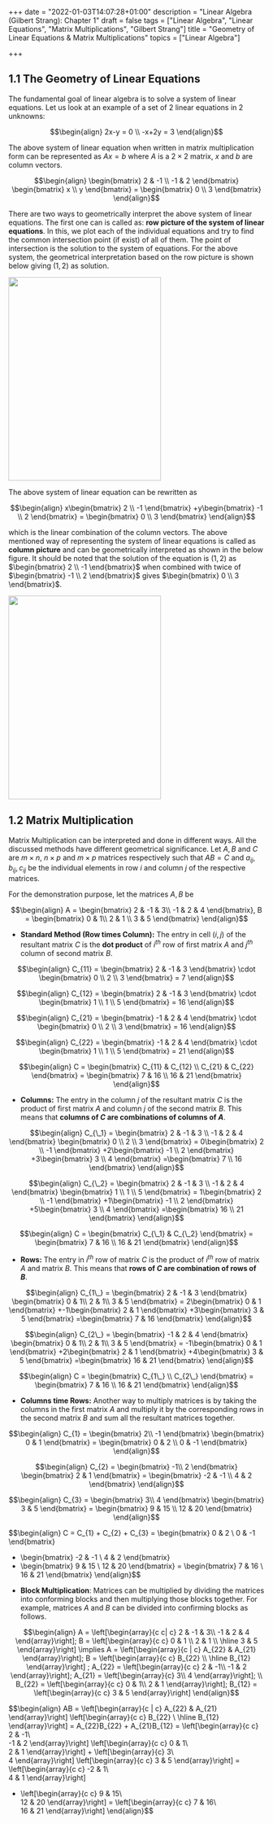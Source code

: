 +++
date = "2022-01-03T14:07:28+01:00"
description = "Linear Algebra (Gilbert Strang): Chapter 1"
draft = false
tags = ["Linear Algebra", "Linear Equations", "Matrix Multiplications", "Gilbert Strang"]
title = "Geometry of Linear Equations & Matrix Multiplications"
topics = ["Linear Algebra"]

+++



## 1.1 The Geometry of Linear Equations

The fundamental goal of linear algebra is to solve a system of linear equations. Let us look at an example of a set of $2$ linear equations in $2$ unknowns:

$$\begin{align}
2x-y = 0
\\
-x+2y = 3
\end{align}$$

The above system of linear equation when written in matrix multiplication form can be represented as $Ax = b$ where $A$ is a $2 \times 2$ matrix, $x$ and $b$ are column vectors.

$$\begin{align}
\begin{bmatrix}
    2 & -1 \\
    -1 & 2
\end{bmatrix}
\begin{bmatrix}
    x \\
    y
\end{bmatrix} = 
\begin{bmatrix}
    0 \\
    3
\end{bmatrix}
\end{align}$$

There are two ways to geometrically interpret the above system of linear equations. The first one can is called as: <b>row picture of the system of linear equations</b>. In this, we plot each of the individual equations and try to find the common intersection point (if exist) of all of them. The point of intersection is the solution to the system of equations. For the above system, the geometrical interpretation based on the row picture is shown below giving $(1,2)$ as solution.

<img src="https://drive.google.com/uc?export=view&id=11V4bIRPqvOq2HGZoUeWT4Q6HAsm3YRsg" width="300" height="400">

The above system of linear equation can be rewritten as

$$\begin{align}
x\begin{bmatrix}
    2 \\
    -1 
\end{bmatrix}
+y\begin{bmatrix}
    -1 \\
    2
\end{bmatrix} = 
\begin{bmatrix}
    0 \\
    3
\end{bmatrix}
\end{align}$$

which is the linear combination of the column vectors. The above mentioned way of representing the system of linear equations is called as <b>column picture</b> and can be geometrically interpreted as shown in the below figure. It should be noted that the solution of the equation is $(1,2)$ as $\begin{bmatrix} 2 \\ -1 \end{bmatrix}$ when combined with twice of $\begin{bmatrix} -1 \\ 2 \end{bmatrix}$ gives $\begin{bmatrix} 0 \\ 3 \end{bmatrix}$.

<img src="https://drive.google.com/uc?export=view&id=1bXcU3bICTFXlBIxWOljuBkSytazU53vn" width="300" height="400">


## 1.2 Matrix Multiplication

Matrix Multiplication can be interpreted and done in different ways. All the discussed methods have different geometrical significance. Let $A,B$ and $C$ are $m \times n$, $n \times p$ and $m \times p$ matrices respectively such that $AB=C$ and $a_{ij}, b_{ij}, c_{ij}$ be the individual elements in row $i$ and column $j$ of the respective matrices.

For the demonstration purpose, let the matrices $A,B$ be

$$\begin{align}
A = \begin{bmatrix}
    2 & -1 & 3\\
    -1 & 2 & 4
\end{bmatrix},
B = \begin{bmatrix}
    0 & 1\\
    2 & 1 \\
    3 & 5
\end{bmatrix}
\end{align}$$

* <b>Standard Method (Row times Column):</b>
The entry in cell $(i,j)$ of the resultant matrix $C$ is the <b>dot product</b> of $i^{th}$ row of first matrix $A$ and $j^{th}$ column of second matrix $B$.

$$\begin{align}
C_{11} = \begin{bmatrix}
    2 & -1 & 3
\end{bmatrix} \cdot \begin{bmatrix}
    0 \\
    2  \\
    3 
\end{bmatrix} = 7
\end{align}$$

$$\begin{align}
C_{12} = \begin{bmatrix}
    2 & -1 & 3
\end{bmatrix} \cdot \begin{bmatrix}
    1 \\
    1  \\
    5 
\end{bmatrix} = 16
\end{align}$$

$$\begin{align}
C_{21} = \begin{bmatrix}
    -1 & 2 & 4
\end{bmatrix} \cdot \begin{bmatrix}
    0 \\
    2  \\
    3 
\end{bmatrix} = 16
\end{align}$$

$$\begin{align}
C_{22} = \begin{bmatrix}
    -1 & 2 & 4
\end{bmatrix} \cdot \begin{bmatrix}
    1 \\
    1  \\
    5 
\end{bmatrix} = 21
\end{align}$$

$$\begin{align}
C = \begin{bmatrix}
    C_{11} & C_{12} \\
    C_{21} & C_{22}
\end{bmatrix} =
\begin{bmatrix}
    7 & 16 \\
    16 & 21
\end{bmatrix}
\end{align}$$

* <b>Columns:</b>
The entry in the column $j$ of the resultant matrix $C$ is the product of first matrix $A$ and column $j$ of the second matrix $B$. This means that <b>columns of $C$ are combinations of columns of $A$</b>.

$$\begin{align}
C_{\_1} = \begin{bmatrix}
    2 & -1 & 3 \\
    -1 & 2 & 4
\end{bmatrix} \begin{bmatrix}
    0 \\
    2  \\
    3 
\end{bmatrix} = 
0\begin{bmatrix}
    2 \\
    -1
\end{bmatrix}
+2\begin{bmatrix}
    -1 \\
    2
\end{bmatrix}
+3\begin{bmatrix}
    3 \\
    4
\end{bmatrix}
=\begin{bmatrix}
    7 \\
    16
\end{bmatrix}
\end{align}$$

$$\begin{align}
C_{\_2} = \begin{bmatrix}
    2 & -1 & 3 \\
    -1 & 2 & 4
\end{bmatrix} \begin{bmatrix}
    1 \\
    1  \\
    5 
\end{bmatrix} = 
1\begin{bmatrix}
    2 \\
    -1
\end{bmatrix}
+1\begin{bmatrix}
    -1 \\
    2
\end{bmatrix}
+5\begin{bmatrix}
    3 \\
    4
\end{bmatrix}
=\begin{bmatrix}
    16 \\
    21
\end{bmatrix}
\end{align}$$

$$\begin{align}
C = \begin{bmatrix}
    C_{\_1} & C_{\_2} 
\end{bmatrix} 
= \begin{bmatrix}
    7 & 16 \\
    16 & 21
\end{bmatrix} 
\end{align}$$

* <b>Rows:</b> The entry in $i^{th}$ row of matrix $C$ is the product of $i^{th}$ row of matrix $A$ and matrix $B$. This means that <b>rows of $C$ are combination of rows of $B$</b>.

$$\begin{align}
C_{1\_} = \begin{bmatrix}
    2 & -1 & 3
\end{bmatrix} \begin{bmatrix}
    0 & 1\\
    2 & 1\\
    3 & 5
\end{bmatrix} = 
2\begin{bmatrix}
    0 & 1 
\end{bmatrix}
+-1\begin{bmatrix}
    2 & 1 
\end{bmatrix}
+3\begin{bmatrix}
    3 & 5 
\end{bmatrix}
=\begin{bmatrix}
    7 & 16
\end{bmatrix}
\end{align}$$

$$\begin{align}
C_{2\_} = \begin{bmatrix}
    -1 & 2 & 4
\end{bmatrix} \begin{bmatrix}
    0 & 1\\
    2 & 1\\
    3 & 5
\end{bmatrix} = 
-1\begin{bmatrix}
    0 & 1 
\end{bmatrix}
+2\begin{bmatrix}
    2 & 1 
\end{bmatrix}
+4\begin{bmatrix}
    3 & 5 
\end{bmatrix}
=\begin{bmatrix}
    16 & 21
\end{bmatrix}
\end{align}$$

$$\begin{align}
C = \begin{bmatrix}
    C_{1\_} \\
    C_{2\_} 
\end{bmatrix}
= \begin{bmatrix}
    7 & 16 \\
    16 & 21
\end{bmatrix} 
\end{align}$$

* <b>Columns time Rows:</b> Another way to multiply matrices is by taking the columns in the first matrix $A$ and multiply it by the corresponding rows in the second matrix $B$ and sum all the resultant matrices together.

$$\begin{align}
C_{1} = \begin{bmatrix}
    2\\
    -1
\end{bmatrix} 
\begin{bmatrix}
    0 & 1
\end{bmatrix}
= \begin{bmatrix}
    0 & 2 \\
    0 & -1
\end{bmatrix} 
\end{align}$$

$$\begin{align}
C_{2} = \begin{bmatrix}
    -1\\
    2
\end{bmatrix} 
\begin{bmatrix}
    2 & 1
\end{bmatrix}
= \begin{bmatrix}
    -2 & -1 \\
    4 & 2
\end{bmatrix} 
\end{align}$$

$$\begin{align}
C_{3} = \begin{bmatrix}
    3\\
    4
\end{bmatrix} 
\begin{bmatrix}
    3 & 5
\end{bmatrix}
= \begin{bmatrix}
    9 & 15 \\
    12 & 20
\end{bmatrix} 
\end{align}$$

$$\begin{align}
C = C_{1} + C_{2} + C_{3} =
\begin{bmatrix}
    0 & 2 \\
    0 & -1
\end{bmatrix} 
+ \begin{bmatrix}
    -2 & -1 \\
    4 & 2
\end{bmatrix} 
+ \begin{bmatrix}
    9 & 15 \\
    12 & 20
\end{bmatrix} 
= \begin{bmatrix}
    7 & 16 \\
    16 & 21
\end{bmatrix} 
\end{align}$$

* <b>Block Multiplication</b>: Matrices can be multiplied by dividing the matrices into conforming blocks and then multiplying those blocks together. For example, matrices $A$ and $B$ can be divided into confirming blocks as follows.

$$\begin{align}
A = \left[\begin{array}{c c| c} 
	2 & -1 & 3\\  
	-1 & 2 & 4 
\end{array}\right];
B = \left[\begin{array}{c c} 
	0 & 1 \\  
	2 & 1 \\
  \hline
  3 & 5
\end{array}\right] 
\implies
A = \left[\begin{array}{c | c} 
	A_{22} & A_{21}
\end{array}\right];
B = \left[\begin{array}{c c} 
	B_{22} \\
  \hline
  B_{12}
\end{array}\right] ;
A_{22} = \left[\begin{array}{c c} 
	2 & -1\\  
	-1 & 2
\end{array}\right];
A_{21} = \left[\begin{array}{c} 
	3\\  
	4
\end{array}\right];
\\
B_{22} = \left[\begin{array}{c c} 
	0 & 1\\  
	2 & 1
\end{array}\right];
B_{12} = \left[\begin{array}{c c} 
	3 & 5
\end{array}\right]
\end{align}$$

$$\begin{align}
AB = \left[\begin{array}{c | c} 
	A_{22} & A_{21}
\end{array}\right]
\left[\begin{array}{c c} 
	B_{22} \\
  \hline
  B_{12}
\end{array}\right] 
= A_{22}B_{22} + A_{21}B_{12}
=  \left[\begin{array}{c c} 
	2 & -1\\  
	-1 & 2
\end{array}\right]
\left[\begin{array}{c c} 
	0 & 1\\  
	2 & 1
\end{array}\right]
+
\left[\begin{array}{c} 
	3\\  
	4
\end{array}\right]
\left[\begin{array}{c c} 
	3 & 5
\end{array}\right]
= \left[\begin{array}{c c} 
	-2 & 1\\  
	4 & 1
\end{array}\right]
+ \left[\begin{array}{c c} 
	9 & 15\\  
	12 & 20
\end{array}\right]
= \left[\begin{array}{c c} 
	7 & 16\\  
	16 & 21
\end{array}\right]
\end{align}$$


```python

```
